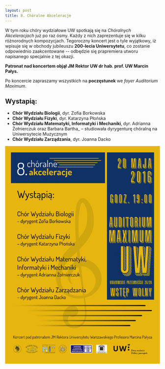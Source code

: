 ```yaml
---
layout: post
title: 8. Chóralne Akceleracje
---
```

W tym roku chóry wydziałowe UW spotkają się na _Chóralnych Akceleracjach_ już po
raz ósmy. Każdy z nich zaprezentuje się w kilku różnorodnych kompozycjach.
Tegoroczny koncert jest o tyle wyjątkowy, iż wpisuje się w obchody jubileuszu
__200-lecia Uniwersytetu__, co zostanie odpowiednio zaakcentowane -- odbędzie
się prapremiera utworu napisanego specjalnie z tej okazji.

__Patronat nad koncertem objął JM Rektor UW dr hab. prof. UW Marcin Pałys.__

Po koncercie zapraszamy wszystkich na __poczęstunek__ we _foyer Auditorium
Maximum_.

## Wystapią:
* **Chór Wydziału Biologii**, dyr. Zofia Borkowska
* **Chór Wydziału Fizyki**, dyr. Katarzyna Płońska
* **Chór Wydziału Matematyki, Informatyki i Mechaniki**, dyr. Adrianna Żołnierczuk oraz Barbara Bartha_ – studiowała dyrygenturę chóralną na Uniwersytecie Muzycznym
* **Chór Wydziału Zarządzania**, dyr. Joanna Dacko

![Plakat akceleracji](/img/plakaty/akceleracje-8.png)
